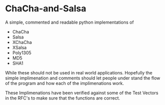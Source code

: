 # ChaCha-and-Salsa
A simple, commented and readable python implementations of 
- ChaCha
- Salsa
- XChaCha
- XSalsa
- Poly1305
- MD5
- SHA1

While these should not be used in real world applications. Hopefully the simple implimenation and comments should let people under stand the flow of the program and how each of the implimenations work.

These Implimenations have been verified against some of the Test Vectors in the RFC's to make sure that the functions are correct.
